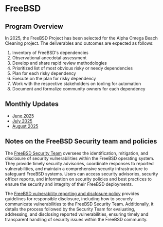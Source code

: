 # FreeBSD

## Program Overview

In 2025, the FreeBSD Project has been selected for the Alpha Omega Beach
Cleaning project. The deliverables and outcomes are expected as follows:

1. Inventory of FreeBSD's dependencies
1. Observational anecdotal assessment
1. Develop and share rapid review methodologies
1. Prioritized list of most obvious risky or needy dependencies
1. Plan for each risky dependency
1. Execute on the plan for risky dependency
1. Work with the respective stakeholders on tooling for automation
1. Document and formalize community owners for each dependency

## Monthly Updates

* [June 2025](update-2025-06.md)
* [July 2025](update-2025-07.md)
* [August 2025](update-2025-08.md)

## Notes on the FreeBSD Security team and policies

The [FreeBSD Security Team](https://www.freebsd.org/administration/#t-secteam)
oversees the identification, mitigation, and disclosure of security
vulnerabilities within the FreeBSD operating system. They provide timely
security advisories, coordinate responses to reported vulnerabilities, and
maintain a comprehensive security infrastructure to safeguard FreeBSD systems.
Users can access security advisories, security officer reports, and information
on security policies and best practices to ensure the security and integrity of
their FreeBSD deployments.

The [FreeBSD vulnerability reporting and disclosure
policy](https://www.freebsd.org/security/reporting/) provides guidelines for
responsible disclosure, including how to securely communicate vulnerabilities to
the FreeBSD Security Team. Additionally, it details the process followed by the
Security Team for evaluating, addressing, and disclosing reported
vulnerabilities, ensuring timely and transparent handling of security issues
within the FreeBSD community. 
